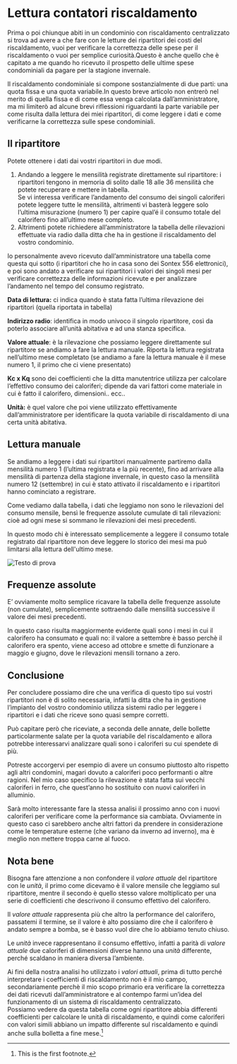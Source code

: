 # Lettura contatori riscaldamento

Prima o poi chiunque abiti in un condominio con riscaldamento centralizzato si trova ad avere a che fare con le letture dei ripartitori dei costi del riscaldamento, vuoi per verificare la correttezza delle spese per il riscaldamento o vuoi per semplice curiosità.Questo è anche quello che è capitato a me quando ho ricevuto il prospetto delle ultime spese condominiali da pagare per la stagione invernale.  

Il riscaldamento condominiale si compone sostanzialmente di due parti: una quota fissa e una quota variabile.In questo breve articolo non entrerò nel merito di quella fissa e di come essa venga calcolata dall’amministratore, ma mi limiterò ad alcune brevi riflessioni riguardanti la parte variabile per come risulta dalla lettura dei miei ripartitori, di come leggere i dati e come verificarne la correttezza sulle spese condominiali.

## Il ripartitore
Potete ottenere i dati dai vostri ripartitori in due modi.

1.  Andando a leggere le mensilità registrate direttamente sul ripartitore: i ripartitori tengono in memoria di solito dalle 18 alle 36 mensilità che potete recuperare e mettere in tabella.  
Se vi interessa verificare l’andamento del consumo dei singoli caloriferi potete leggere tutte le mensilità, altrimenti vi basterà leggere solo l’ultima misurazione (numero 1) per capire qual’é il consumo totale del calorifero fino all’ultimo mese completo.
2.  Altrimenti potete richiedere all’amministratore la tabella delle rilevazioni effettuate via radio dalla ditta che ha in gestione il riscaldamento del vostro condominio.  

Io personalmente avevo ricevuto dall’amministratore una tabella come questa qui sotto (i ripartitori che ho in casa sono dei Sontex 556 elettronici), e poi sono andato a verificare sui ripartitori i valori dei singoli mesi per verificare correttezza delle informazioni ricevute e per analizzare l’andamento nel tempo del consumo registrato.

**Data di lettura:** ci indica quando è stata fatta l’ultima rilevazione dei ripartitori (quella riportata in tabella) 

**Indirizzo radio**: identifica in modo univoco il singolo ripartitore, così da poterlo associare all’unità abitativa e ad una stanza specifica.  

**Valore attuale**: è la rilevazione che possiamo leggere direttamente sul ripartitore se andiamo a fare la lettura manuale. Riporta la lettura registrata nell’ultimo mese completato (se andiamo a fare la lettura manuale è il mese numero 1, il primo che ci viene presentato)

**Kc x Kq** sono dei coefficienti che la ditta manutentrice utilizza per calcolare l’effettivo consumo dei caloriferi; dipende da vari fattori come materiale in cui è fatto il calorifero, dimensioni.. ecc..

**Unità:** è quel valore che poi viene utilizzato effettivamente dall’amministratore per identificare la quota variabile di riscaldamento di una certa unità abitativa.

## Lettura manuale
Se andiamo a leggere i dati sui ripartitori manualmente partiremo dalla mensilità numero 1 (l’ultima registrata e la più recente), fino ad arrivare alla mensilità di partenza della stagione invernale, in questo caso la mensilità numero 12 (settembre) in cui è stato attivato il riscaldamento e i ripartitori hanno cominciato a registrare.

Come vediamo dalla tabella, i dati che leggiamo non sono le rilevazioni del consumo mensile, bensì le frequenze assolute cumulate di tali rilevazioni: cioè ad ogni mese si sommano le rilevazioni dei mesi precedenti.

In questo modo chi è interessato semplicemente a leggere il consumo totale registrato dal ripartitore non deve leggere lo storico dei mesi ma può limitarsi alla lettura dell'ultimo mese.

![Testo di prova](Proptech/contatori_riscaldamento/Consumo_unità_ripartitori_appartamento_(frequenze_cumulate_assolute).svg "Frequenze cumulate assolute")

## Frequenze assolute
E’ ovviamente molto semplice ricavare la tabella delle frequenze assolute (non cumulate), semplicemente sottraendo dalle mensilità successive il valore dei mesi precedenti.

In questo caso risulta maggiormente evidente quali sono i mesi in cui il calorifero ha consumato e quali no: il valore a settembre è basso perchè il calorifero era spento, viene acceso ad ottobre e smette di funzionare a maggio e giugno, dove le rilevazioni mensili tornano a zero.

## Conclusione
Per concludere possiamo dire che una verifica di questo tipo sui vostri ripartitori non è di solito necessaria, infatti la ditta che ha in gestione l’impianto del vostro condominio utilizza sistemi radio per leggere i ripartitori e i dati che riceve sono quasi sempre corretti.

Può capitare però che riceviate, a seconda delle annate, delle bollette particolarmente salate per la quota variabile del riscaldamento e allora potrebbe interessarvi analizzare quali sono i caloriferi su cui spendete di più.

Potreste accorgervi per esempio di avere un consumo piuttosto alto rispetto agli altri condomini, magari dovuto a caloriferi poco performanti o altre ragioni. Nel mio caso specifico la rilevazione è stata fatta sui vecchi caloriferi in ferro, che quest’anno ho sostituito con nuovi caloriferi in alluminio.

Sarà molto interessante fare la stessa analisi il prossimo anno con i nuovi caloriferi per verificare come la performance sia cambiata. Ovviamente in questo caso ci sarebbero anche altri fattori da prendere in considerazione come le temperature esterne (che variano da inverno ad inverno), ma è meglio non mettere troppa carne al fuoco.

## Nota bene
Bisogna fare attenzione a non confondere il _valore attuale_ del ripartitore con le _unità_, il primo come dicevamo è il valore mensile che leggiamo sul ripartitore, mentre il secondo è quello stesso valore moltiplicato per una serie di coefficienti che descrivono il consumo effettivo del calorifero.

Il _valore attuale_ rappresenta più che altro la performance del calorifero, passatemi il termine, se il valore è alto possiamo dire che il calorifero è andato sempre a bomba, se è basso vuol dire che lo abbiamo tenuto chiuso.

Le _unità_ invece rappresentano il consumo effettivo, infatti a parità di _valore attuale_ due caloriferi di dimensioni diverse hanno una _unità_ differente, perché scaldano in maniera diversa l’ambiente.  

Ai fini della nostra analisi ho utilizzato i _valori attuali_, prima di tutto perché interpretare i coefficienti di riscaldamento non è il mio campo, secondariamente perchè il mio scopo primario era verificare la correttezza dei dati ricevuti dall’amministratore e al contempo farmi un’idea del funzionamento di un sistema di riscaldamento centralizzato.  
Possiamo vedere da questa tabella come ogni ripartitore abbia differenti coefficienti per calcolare le unità di riscaldamento, e quindi come caloriferi con valori simili abbiano un impatto differente sul riscaldamento e quindi anche sulla bolletta a fine mese.[^1]

[^1]: This is the first footnote.